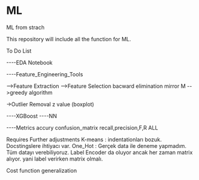# ML
ML from strach

This repository will include all the function for ML. 

To Do List

----EDA Notebook 


----Feature_Engineering_Tools
  
  -->Feature Extraction
  -->Feature Selection
      bacward elimination mirror M
      -->greedy algorithm
   
      
      
      
  ->Outlier Removal
    z value (boxplot)
    
   
  
----XGBoost
----NN

----Metrics
    accury
    confusion_matrix
    recall,precision,F,R
    ALL


Requires Further adjustments
K-means : indentationları bozuk. Docstingslere ihtiyacı var.
One_Hot : Gerçek data ile deneme yapmadım. Tüm datayı verebiliyoruz. Label Encoder da oluyor ancak her zaman matrix alıyor. yani label verirken matrix olmalı.

Cost function generalization



